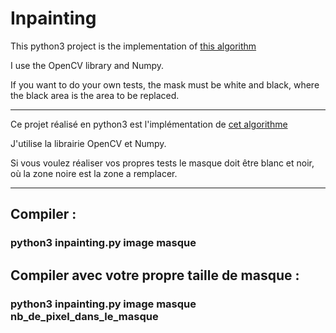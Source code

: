 # Inpainting


This python3 project is the implementation of [this algorithm](https://www.microsoft.com/en-us/research/wp-content/uploads/2016/02/criminisi_cvpr2003.pdf)

I use the OpenCV library and Numpy.

If you want to do your own tests, the mask must be white and black, where the black area is the area to be replaced.


--------------------------------------------------------------------------------------------------


Ce projet réalisé en python3 est l'implémentation de [cet algorithme](https://www.microsoft.com/en-us/research/wp-content/uploads/2016/02/criminisi_cvpr2003.pdf)

J'utilise la librairie OpenCV et Numpy.

Si vous voulez réaliser vos propres tests le masque doit être blanc et noir, où la zone noire est la zone a remplacer.

--------------------------------------------------------------------------------------------------

## Compiler :
### python3 inpainting.py image masque


## Compiler avec votre propre taille de masque :

### python3 inpainting.py image masque nb_de_pixel_dans_le_masque

